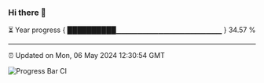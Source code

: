 ### Hi there 👋

⏳ Year progress { ██████████▁▁▁▁▁▁▁▁▁▁▁▁▁▁▁▁▁▁▁▁ } 34.57 %

---

⏰ Updated on Mon, 06 May 2024 12:30:54 GMT

![Progress Bar CI](https://github.com/liununu/liununu/workflows/Progress%20Bar%20CI/badge.svg)
